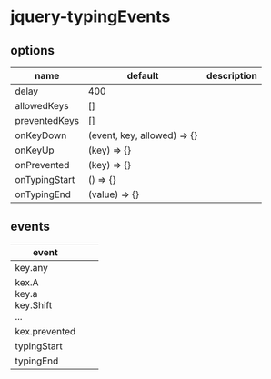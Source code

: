 # jquery-typingEvents

## options

| name          | default                     | description |
|---------------|-----------------------------|-------------|
| delay         | 400                         |             |
| allowedKeys   | []                          |             |
| preventedKeys | []                          |             |
| onKeyDown     | (event, key, allowed) => {} |             |
| onKeyUp       | (key) => {}                 |             |
| onPrevented   | (key) => {}                 |             |
| onTypingStart | () => {}                    |             |
| onTypingEnd   | (value) => {}               |             |

## events

| event                                 |   |   |
|---------------------------------------|---|---|
| key.any                               |   |   |
| kex.A<br/>key.a<br/>key.Shift<br/>... |   |   |
| kex.prevented                         |   |   |
| typingStart                           |   |   |
| typingEnd                             |   |   |

